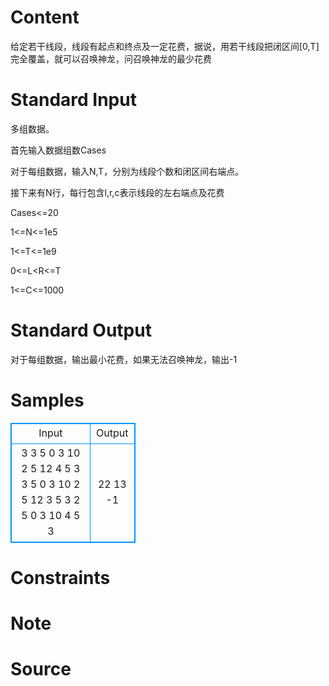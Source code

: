 
# Content

给定若干线段，线段有起点和终点及一定花费，据说，用若干线段把闭区间[0,T]完全覆盖，就可以召唤神龙，问召唤神龙的最少花费

# Standard Input

多组数据。

首先输入数据组数Cases

对于每组数据，输入N,T，分别为线段个数和闭区间右端点。

接下来有N行，每行包含l,r,c表示线段的左右端点及花费

Cases<=20

1<=N<=1e5

1<=T<=1e9

0<=L<R<=T

1<=C<=1000

# Standard Output

对于每组数据，输出最小花费，如果无法召唤神龙，输出-1

# Samples

<style>
        table,table tr th, table tr td { border:1px solid #0094ff; }
        table { width: 200px; min-height: 25px; line-height: 25px; text-align: center; border-collapse: collapse;}   
    </style>
<table>
	<tr>
		<td>Input</td>
		<td>Output</td>
	</tr>
<tr><td>3
3 5
0 3 10
2 5 12
4 5 3
3 5
0 3 10
2 5 12
3 5 3
2 5
0 3 10
4 5 3</td><td>22
13
-1</td></tr></table>


# Constraints



# Note



# Source


